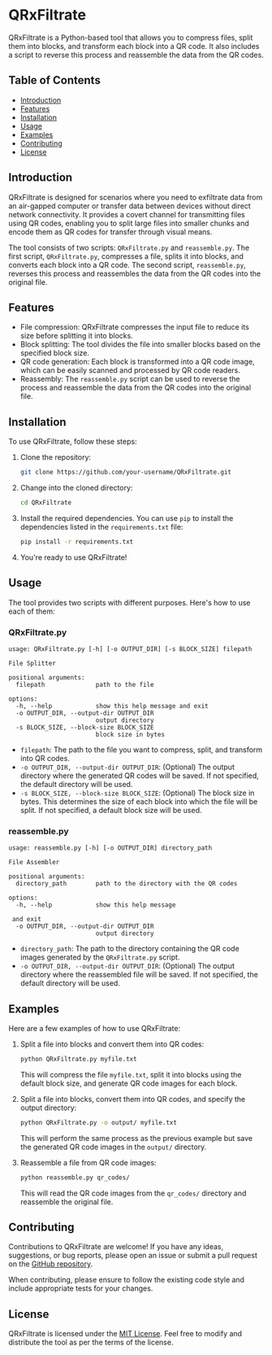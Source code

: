 # QRxFiltrate

QRxFiltrate is a Python-based tool that allows you to compress files, split them into blocks, and transform each block into a QR code. It also includes a script to reverse this process and reassemble the data from the QR codes.

## Table of Contents

- [Introduction](#introduction)
- [Features](#features)
- [Installation](#installation)
- [Usage](#usage)
- [Examples](#examples)
- [Contributing](#contributing)
- [License](#license)

## Introduction

QRxFiltrate is designed for scenarios where you need to exfiltrate data from an air-gapped computer or transfer data between devices without direct network connectivity. It provides a covert channel for transmitting files using QR codes, enabling you to split large files into smaller chunks and encode them as QR codes for transfer through visual means.

The tool consists of two scripts: `QRxFiltrate.py` and `reassemble.py`. The first script, `QRxFiltrate.py`, compresses a file, splits it into blocks, and converts each block into a QR code. The second script, `reassemble.py`, reverses this process and reassembles the data from the QR codes into the original file.

## Features

- File compression: QRxFiltrate compresses the input file to reduce its size before splitting it into blocks.
- Block splitting: The tool divides the file into smaller blocks based on the specified block size.
- QR code generation: Each block is transformed into a QR code image, which can be easily scanned and processed by QR code readers.
- Reassembly: The `reassemble.py` script can be used to reverse the process and reassemble the data from the QR codes into the original file.

## Installation

To use QRxFiltrate, follow these steps:

1. Clone the repository:

   ```bash
   git clone https://github.com/your-username/QRxFiltrate.git
   ```

2. Change into the cloned directory:

   ```bash
   cd QRxFiltrate
   ```

3. Install the required dependencies. You can use `pip` to install the dependencies listed in the `requirements.txt` file:

   ```bash
   pip install -r requirements.txt
   ```

4. You're ready to use QRxFiltrate!

## Usage

The tool provides two scripts with different purposes. Here's how to use each of them:

### QRxFiltrate.py

```
usage: QRxFiltrate.py [-h] [-o OUTPUT_DIR] [-s BLOCK_SIZE] filepath

File Splitter

positional arguments:
  filepath              path to the file

options:
  -h, --help            show this help message and exit
  -o OUTPUT_DIR, --output-dir OUTPUT_DIR
                        output directory
  -s BLOCK_SIZE, --block-size BLOCK_SIZE
                        block size in bytes
```

- `filepath`: The path to the file you want to compress, split, and transform into QR codes.
- `-o OUTPUT_DIR, --output-dir OUTPUT_DIR`: (Optional) The output directory where the generated QR codes will be saved. If not specified, the default directory will be used.
- `-s BLOCK_SIZE, --block-size BLOCK_SIZE`: (Optional) The block size in bytes. This determines the size of each block into which the file will be split. If not specified, a default block size will be used.

### reassemble.py

```
usage: reassemble.py [-h] [-o OUTPUT_DIR] directory_path

File Assembler

positional arguments:
  directory_path        path to the directory with the QR codes

options:
  -h, --help            show this help message

 and exit
  -o OUTPUT_DIR, --output-dir OUTPUT_DIR
                        output directory
```

- `directory_path`: The path to the directory containing the QR code images generated by the `QRxFiltrate.py` script.
- `-o OUTPUT_DIR, --output-dir OUTPUT_DIR`: (Optional) The output directory where the reassembled file will be saved. If not specified, the default directory will be used.

## Examples

Here are a few examples of how to use QRxFiltrate:

1. Split a file into blocks and convert them into QR codes:

   ```bash
   python QRxFiltrate.py myfile.txt
   ```

   This will compress the file `myfile.txt`, split it into blocks using the default block size, and generate QR code images for each block.

2. Split a file into blocks, convert them into QR codes, and specify the output directory:

   ```bash
   python QRxFiltrate.py -o output/ myfile.txt
   ```

   This will perform the same process as the previous example but save the generated QR code images in the `output/` directory.

3. Reassemble a file from QR code images:

   ```bash
   python reassemble.py qr_codes/
   ```

   This will read the QR code images from the `qr_codes/` directory and reassemble the original file.

## Contributing

Contributions to QRxFiltrate are welcome! If you have any ideas, suggestions, or bug reports, please open an issue or submit a pull request on the [GitHub repository](https://github.com/your-username/QRxFiltrate).

When contributing, please ensure to follow the existing code style and include appropriate tests for your changes.

## License

QRxFiltrate is licensed under the [MIT License](LICENSE). Feel free to modify and distribute the tool as per the terms of the license.
